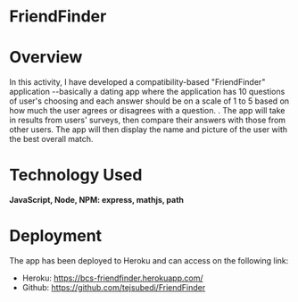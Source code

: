 # FriendFinder

# Overview

In this activity, I have developed a compatibility-based "FriendFinder" application --basically a dating app where the application has 10 questions of user's choosing and each answer should be on a scale of 1 to 5 based on how much the user agrees or disagrees with a question. . The app will take in results from  users' surveys, then compare their answers with those from other users. The app will then display the name and picture of the user with the best overall match.



# Technology Used
 **JavaScript, Node, NPM: express, mathjs, path**


# Deployment
 The app has been deployed to Heroku and can access on the following link:
 - Heroku: https://bcs-friendfinder.herokuapp.com/
 - Github: https://github.com/tejsubedi/FriendFinder


